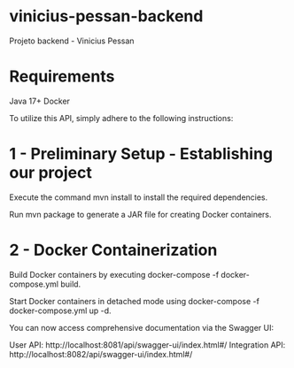 # vinicius-pessan-backend
Projeto backend - Vinicius Pessan 

# Requirements
Java 17+
Docker

To utilize this API, simply adhere to the following instructions:

# 1 - Preliminary Setup - Establishing our project

Execute the command mvn install to install the required dependencies.

Run mvn package to generate a JAR file for creating Docker containers.

# 2 - Docker Containerization

Build Docker containers by executing docker-compose -f docker-compose.yml build.

Start Docker containers in detached mode using docker-compose -f docker-compose.yml up -d.

You can now access comprehensive documentation via the Swagger UI:

User API: http://localhost:8081/api/swagger-ui/index.html#/
Integration API: http://localhost:8082/api/swagger-ui/index.html#/



